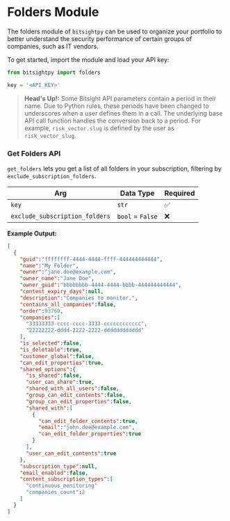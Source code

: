 # Folders Module

The folders module of ```bitsightpy``` can be used to organize your portfolio to better understand the security performance of certain groups of companies, such as IT vendors.

To get started, import the module and load your API key:

```py
from bitsightpy import folders

key = '<API_KEY>'
```

>**Head's Up!:** Some Bitsight API parameters contain a period in their name. Due to Python rules, these periods have been changed to underscores when a user defines them in a call. The underlying base API call function handles the conversion back to a period. For example, ```risk_vector.slug``` is defined by the user as ```risk_vector_slug```.

### Get Folders API

```get_folders``` lets you get a list of all folders in your subscription, filtering by ```exclude_subscription_folders```.

| Arg | Data Type | Required |
| -- | -- | -- |
| ```key``` | ```str``` | ✅ |
| ```exclude_subscription_folders``` | ```bool``` = ```False``` | ❌ |

**Example Output:**

```json
[
  {
    "guid":"ffffffff-4444-4444-ffff-444444444444",
    "name":"My Folder",
    "owner":"jane.doe@example.com",
    "owner_name":"Jane Doe",
    "owner_guid":"bbbbbbbb-4444-4444-bbbb-444444444444",
    "content_expiry_days":null,
    "description":"Companies to monitor.",
    "contains_all_companies":false,
    "order":93760,
    "companies":[
      "33333333-cccc-cccc-3333-cccccccccccc",
      "22222222-dddd-2222-2222-dddddddddddd"
    ],
    "is_selected":false,
    "is_deletable":true,
    "customer_global":false,
    "can_edit_properties":true,
    "shared_options":{
      "is_shared":false,
      "user_can_share":true,
      "shared_with_all_users":false,
      "group_can_edit_contents":false,
      "group_can_edit_properties":false,
      "shared_with":[
        {
          "can_edit_folder_contents":true,
          "email":"john.doe@example.com",
          "can_edit_folder_properties":true
        }
      ],
      "user_can_edit_contents":true
    },
    "subscription_type":null,
    "email_enabled":false,
    "content_subscription_types":[
      "continuous_monitoring"
      "companies_count":2
    ]
  }
]
```